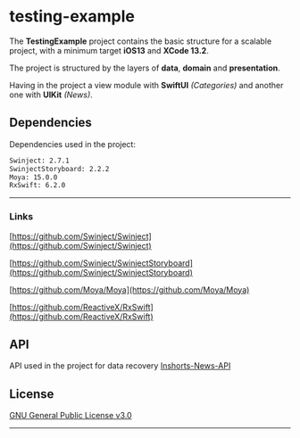 # testing-example

The **TestingExample** project contains the basic structure for a scalable project, with a minimum target **iOS13** and **XCode 13.2**.

The project is structured by the layers of **data**, **domain** and **presentation**.

Having in the project a view module with **SwiftUI** _(Categories)_ and another one with **UIKit** _(News)_.

## Dependencies

Dependencies used in the project:

```bash
Swinject: 2.7.1
SwinjectStoryboard: 2.2.2
Moya: 15.0.0
RxSwift: 6.2.0
```

---

### Links

[https://github.com/Swinject/Swinject](https://github.com/Swinject/Swinject)

[https://github.com/Swinject/SwinjectStoryboard](https://github.com/Swinject/SwinjectStoryboard)

[https://github.com/Moya/Moya](https://github.com/Moya/Moya)

[https://github.com/ReactiveX/RxSwift](https://github.com/ReactiveX/RxSwift)


## API

API used in the project for data recovery
[Inshorts-News-API](https://github.com/cyberboysumanjay/Inshorts-News-API)


## License
[GNU General Public License v3.0](https://choosealicense.com/licenses/gpl-3.0/)

---
